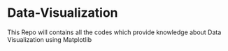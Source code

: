 # Data-Visualization
This Repo will contains all the codes which provide knowledge about Data Visualization using Matplotlib
